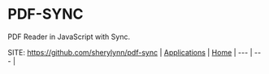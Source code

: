 # PDF-SYNC

 PDF Reader in JavaScript with Sync.

 SITE: https://github.com/sherylynn/pdf-sync
 | [Applications](https://portable-linux-apps.github.io/apps.html) | [Home](https://portable-linux-apps.github.io)
 | --- | --- |

